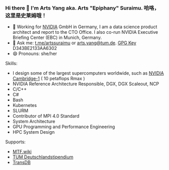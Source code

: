 ### Hi there 👋 I'm Arts Yang aka. Arts "Epiphany" Suraimu. 哈咯，这里是史莱姆哦！

<!--
**ArtsSuraimu/ArtsSuraimu** is a ✨ _special_ ✨ repository because its `README.md` (this file) appears on your GitHub profile.

Here are some ideas to get you started:


- ⚡ Fun fact: ...
-->

- 🔭 Working for [NVIDIA](https://nvidia.com) GmbH in Germany, I am a data science product architect and report to the CTO Office. I also co-run NVIDIA Executive Briefing Center (EBC) in Munich, Germany.
- 💬 Ask me: [t.me/artssuraimu](t.me/artssuraimu) or [arts.yang@tum.de](mailto:arts.moe@tum.de). [GPG Key](https://keyserver.ubuntu.com/pks/lookup?op=get&search=0x6c80593d928ed75ed64b6d5e14b1cda7f8ffc161) D343BE2133AA6302
- 😄 Pronouns: she/her

Skills: 
- I design some of the largest supercomputers worldwide, such as [NVIDIA Cambridge-1](https://www.nvidia.com/en-us/data-center/dgx-cloud/cambridge-1/) ( 10 petaflops Rmax )
- NVIDIA Reference Architecture Responsible, DGX, DGX Scaleout, NCP
- C/C++
- C#
- Bash
- Kubernetes
- SLURM
- Contributor of MPI 4.0 Standard
- System Architecture
- GPU Programming and Performance Engineering
- HPC System Design

Supports:
- [MTF.wiki](https://mtf.wiki)
- [TUM Deutschlandstipendium](https://www.tum.de/studium/studienfinanzierung/stipendien/stipendien-der-tum/deutschlandstipendium)
- [TransDB](https://transdb.de)
